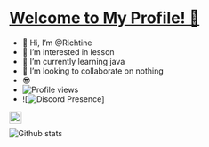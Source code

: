 # [Welcome to My Profile! 👋](https://richtine.xyz)
- 👋 Hi, I’m @Richtine<br>
- 👀 I’m interested in lesson<br>
- 🌱 I’m currently learning java<br>
- 💞️ I’m looking to collaborate on nothing<br>
- 😎
- ![Profile views](https://gpvc.arturio.dev/Richtine)
- ![![Discord Presence](https://lanyard.cnrad.dev/api/:912665290825953292)]

[<img align="left" alt="iletisim | Instagram" width="22px" src="https://cdn.jsdelivr.net/npm/simple-icons@v3/icons/instagram.svg" />][Instagram]
<br />



</details>


[Instagram]: https://instagram.com/rchtn1337







![Github stats](https://github-readme-stats.vercel.app/api?username=Richtine&show_icons=true&theme=radical)

